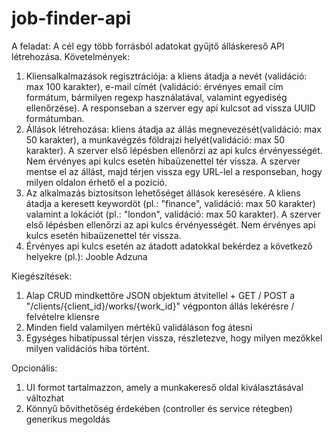 # job-finder-api
A feladat:
A cél egy több forrásból adatokat gyűjtő álláskereső API létrehozása.
Követelmények:
1. Kliensalkalmazások regisztrációja: a kliens átadja a nevét (validáció: max 100 karakter), 
   e-mail címét (validáció: érvényes email cím formátum, bármilyen regexp használatával,
   valamint egyediség ellenőrzése). A responseban a szerver egy api kulcsot ad vissza UUID formátumban.
2. Állások létrehozása: kliens átadja az állás megnevezését(validáció: max 50 karakter), 
   a munkavégzés földrajzi helyét(validáció: max 50 karakter).
   A szerver első lépésben ellenőrzi az api kulcs érvényességét. Nem érvényes api kulcs esetén hibaüzenettel tér vissza.
   A szerver mentse el az állást, majd térjen vissza egy URL-lel a responseban, hogy milyen oldalon érhető el a pozició.
3. Az alkalmazás biztosítson lehetőséget állások keresésére. A kliens átadja a keresett keywordöt
   (pl.: "finance", validáció: max 50 karakter) valamint a lokációt (pl.: "london", validáció: max 50 karakter).
   A szerver első lépésben ellenőrzi az api kulcs érvényességét.
   Nem érvényes api kulcs esetén hibaüzenettel tér vissza.
4. Érvényes api kulcs esetén az átadott adatokkal bekérdez a következő helyekre (pl.):
      Jooble
      Adzuna

Kiegészítések:
1. Alap CRUD mindkettőre JSON objektum átvitellel + GET / POST a 
   "/clients/{client_id}/works/{work_id}" végponton állás lekérésre / felvételre kliensre
2. Minden field valamilyen mértékű validáláson fog átesni
3. Egységes hibatípussal térjen vissza, részletezve, hogy milyen mezőkkel milyen validációs hiba történt.

Opcionális:
1. UI formot tartalmazzon, amely a munkakereső oldal kiválasztásával változhat
2. Könnyű bővíthetőség érdekében (controller és service rétegben) generikus megoldás
